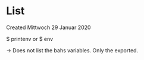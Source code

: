 # List
Created Mittwoch 29 Januar 2020

$ printenv 
or
$ env

-> Does not list the bahs variables. Only the exported.

